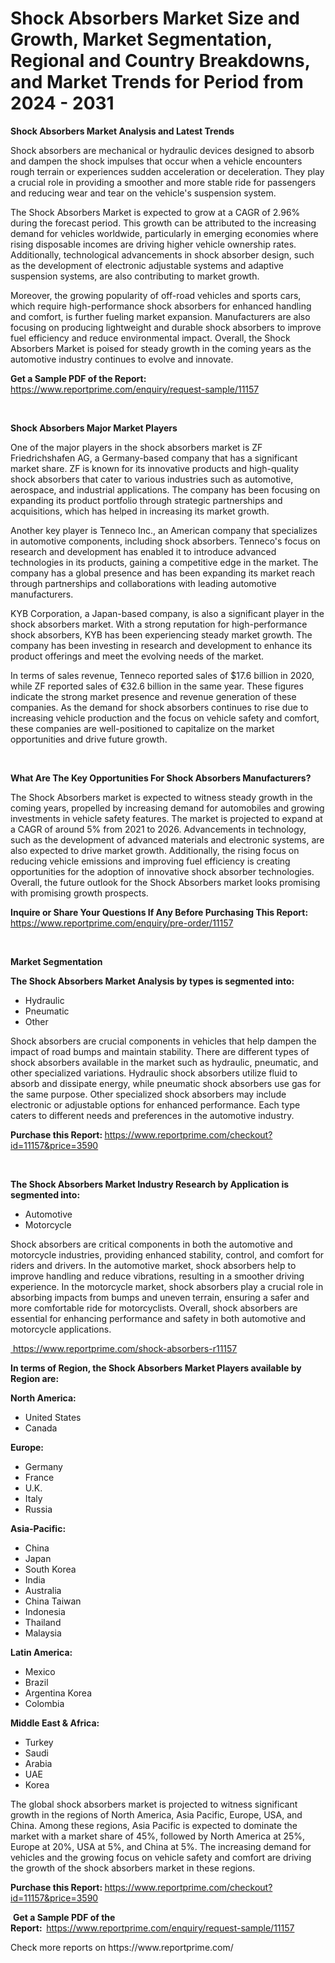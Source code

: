 <p><h1>Shock Absorbers Market Size and Growth, Market Segmentation, Regional and Country Breakdowns, and Market Trends for Period from 2024 -  2031</h1></p><p><strong>Shock Absorbers Market Analysis and Latest Trends</strong></p>
<p><p>Shock absorbers are mechanical or hydraulic devices designed to absorb and dampen the shock impulses that occur when a vehicle encounters rough terrain or experiences sudden acceleration or deceleration. They play a crucial role in providing a smoother and more stable ride for passengers and reducing wear and tear on the vehicle's suspension system.</p><p>The Shock Absorbers Market is expected to grow at a CAGR of 2.96% during the forecast period. This growth can be attributed to the increasing demand for vehicles worldwide, particularly in emerging economies where rising disposable incomes are driving higher vehicle ownership rates. Additionally, technological advancements in shock absorber design, such as the development of electronic adjustable systems and adaptive suspension systems, are also contributing to market growth.</p><p>Moreover, the growing popularity of off-road vehicles and sports cars, which require high-performance shock absorbers for enhanced handling and comfort, is further fueling market expansion. Manufacturers are also focusing on producing lightweight and durable shock absorbers to improve fuel efficiency and reduce environmental impact. Overall, the Shock Absorbers Market is poised for steady growth in the coming years as the automotive industry continues to evolve and innovate.</p></p>
<p><strong>Get a Sample PDF of the Report:&nbsp;</strong> <a href="https://www.reportprime.com/enquiry/request-sample/11157">https://www.reportprime.com/enquiry/request-sample/11157</a></p>
<p>&nbsp;</p>
<p><strong>Shock Absorbers Major Market Players</strong></p>
<p><p>One of the major players in the shock absorbers market is ZF Friedrichshafen AG, a Germany-based company that has a significant market share. ZF is known for its innovative products and high-quality shock absorbers that cater to various industries such as automotive, aerospace, and industrial applications. The company has been focusing on expanding its product portfolio through strategic partnerships and acquisitions, which has helped in increasing its market growth.</p><p>Another key player is Tenneco Inc., an American company that specializes in automotive components, including shock absorbers. Tenneco's focus on research and development has enabled it to introduce advanced technologies in its products, gaining a competitive edge in the market. The company has a global presence and has been expanding its market reach through partnerships and collaborations with leading automotive manufacturers.</p><p>KYB Corporation, a Japan-based company, is also a significant player in the shock absorbers market. With a strong reputation for high-performance shock absorbers, KYB has been experiencing steady market growth. The company has been investing in research and development to enhance its product offerings and meet the evolving needs of the market.</p><p>In terms of sales revenue, Tenneco reported sales of $17.6 billion in 2020, while ZF reported sales of €32.6 billion in the same year. These figures indicate the strong market presence and revenue generation of these companies. As the demand for shock absorbers continues to rise due to increasing vehicle production and the focus on vehicle safety and comfort, these companies are well-positioned to capitalize on the market opportunities and drive future growth.</p></p>
<p>&nbsp;</p>
<p><strong>What Are The Key Opportunities For Shock Absorbers Manufacturers?</strong></p>
<p><p>The Shock Absorbers market is expected to witness steady growth in the coming years, propelled by increasing demand for automobiles and growing investments in vehicle safety features. The market is projected to expand at a CAGR of around 5% from 2021 to 2026. Advancements in technology, such as the development of advanced materials and electronic systems, are also expected to drive market growth. Additionally, the rising focus on reducing vehicle emissions and improving fuel efficiency is creating opportunities for the adoption of innovative shock absorber technologies. Overall, the future outlook for the Shock Absorbers market looks promising with promising growth prospects.</p></p>
<p><strong>Inquire or Share Your Questions If Any Before Purchasing This Report:</strong> <a href="https://www.reportprime.com/enquiry/pre-order/11157">https://www.reportprime.com/enquiry/pre-order/11157</a></p>
<p>&nbsp;</p>
<p><strong>Market Segmentation</strong></p>
<p><strong>The Shock Absorbers Market Analysis by types is segmented into:</strong></p>
<p><ul><li>Hydraulic</li><li>Pneumatic</li><li>Other</li></ul></p>
<p><p>Shock absorbers are crucial components in vehicles that help dampen the impact of road bumps and maintain stability. There are different types of shock absorbers available in the market such as hydraulic, pneumatic, and other specialized variations. Hydraulic shock absorbers utilize fluid to absorb and dissipate energy, while pneumatic shock absorbers use gas for the same purpose. Other specialized shock absorbers may include electronic or adjustable options for enhanced performance. Each type caters to different needs and preferences in the automotive industry.</p></p>
<p><strong>Purchase this Report:&nbsp;</strong><a href="https://www.reportprime.com/checkout?id=11157&price=3590">https://www.reportprime.com/checkout?id=11157&price=3590</a></p>
<p>&nbsp;</p>
<p><strong>The Shock Absorbers Market Industry Research by Application is segmented into:</strong></p>
<p><ul><li>Automotive</li><li>Motorcycle</li></ul></p>
<p><p>Shock absorbers are critical components in both the automotive and motorcycle industries, providing enhanced stability, control, and comfort for riders and drivers. In the automotive market, shock absorbers help to improve handling and reduce vibrations, resulting in a smoother driving experience. In the motorcycle market, shock absorbers play a crucial role in absorbing impacts from bumps and uneven terrain, ensuring a safer and more comfortable ride for motorcyclists. Overall, shock absorbers are essential for enhancing performance and safety in both automotive and motorcycle applications.</p></p>
<p><a href="https://www.reportprime.com/shock-absorbers-r11157">&nbsp;https://www.reportprime.com/shock-absorbers-r11157</a></p>
<p><strong>In terms of Region, the Shock Absorbers Market Players available by Region are:</strong></p>
<p>
    <p> <strong> North America: </strong>
        <ul>
            <li>United States</li>
            <li>Canada</li>
        </ul>
        </p> 
    <p> <strong> Europe: </strong>
        <ul>
            <li>Germany</li>
            <li>France</li>
            <li>U.K.</li>
            <li>Italy</li>
            <li>Russia</li>
        </ul>
        </p> 
    <p> <strong> Asia-Pacific: </strong>
        <ul>
            <li>China</li>
            <li>Japan</li>
            <li>South Korea</li>
            <li>India</li>
            <li>Australia</li>
            <li>China Taiwan</li>
            <li>Indonesia</li>
            <li>Thailand</li>
            <li>Malaysia</li>
        </ul>
        </p> 
    <p> <strong> Latin America: </strong>
        <ul>
            <li>Mexico</li>
            <li>Brazil</li>
            <li>Argentina Korea</li>
            <li>Colombia</li>
        </ul>
        </p> 
    <p> <strong> Middle East & Africa: </strong>
        <ul>
            <li>Turkey</li>
            <li>Saudi</li>
            <li>Arabia</li>
            <li>UAE</li>
            <li>Korea</li>
        </ul>
    </p>
    </p>
<p><p>The global shock absorbers market is projected to witness significant growth in the regions of North America, Asia Pacific, Europe, USA, and China. Among these regions, Asia Pacific is expected to dominate the market with a market share of 45%, followed by North America at 25%, Europe at 20%, USA at 5%, and China at 5%. The increasing demand for vehicles and the growing focus on vehicle safety and comfort are driving the growth of the shock absorbers market in these regions.</p></p>
<p><strong>Purchase this Report: </strong><a href="https://www.reportprime.com/checkout?id=11157&price=3590">https://www.reportprime.com/checkout?id=11157&price=3590</a></p>
<p>&nbsp;<strong>Get a Sample PDF of the Report:&nbsp;&nbsp;</strong><a href="https://www.reportprime.com/enquiry/request-sample/11157">https://www.reportprime.com/enquiry/request-sample/11157</a></p>
<p><strong></strong></p>
<p>Check more reports on https://www.reportprime.com/</p>